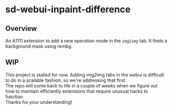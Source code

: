 # sd-webui-inpaint-difference
## Overview
An A1111 extension to add a new operation mode in the `img2img` tab. It finds a background mask using rembg.  

## WIP
This project is stalled for now. Adding img2img tabs in the webui is difficult to do in a scalable fashion, so we're addressing that first.  
The repo will come back to life in a couple of weeks when we figure out how to maintain efficiently extensions that require unusual hacks to function.  
Thanks for your understanding! 
